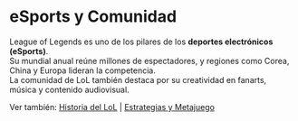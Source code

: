 # eSports y Comunidad

League of Legends es uno de los pilares de los **deportes electrónicos (eSports)**.  
Su mundial anual reúne millones de espectadores, y regiones como Corea, China y Europa lideran la competencia.  
La comunidad de LoL también destaca por su creatividad en fanarts, música y contenido audiovisual.

Ver también: [Historia del LoL](articulo-1.md) | [Estrategias y Metajuego](articulo-4.md)
